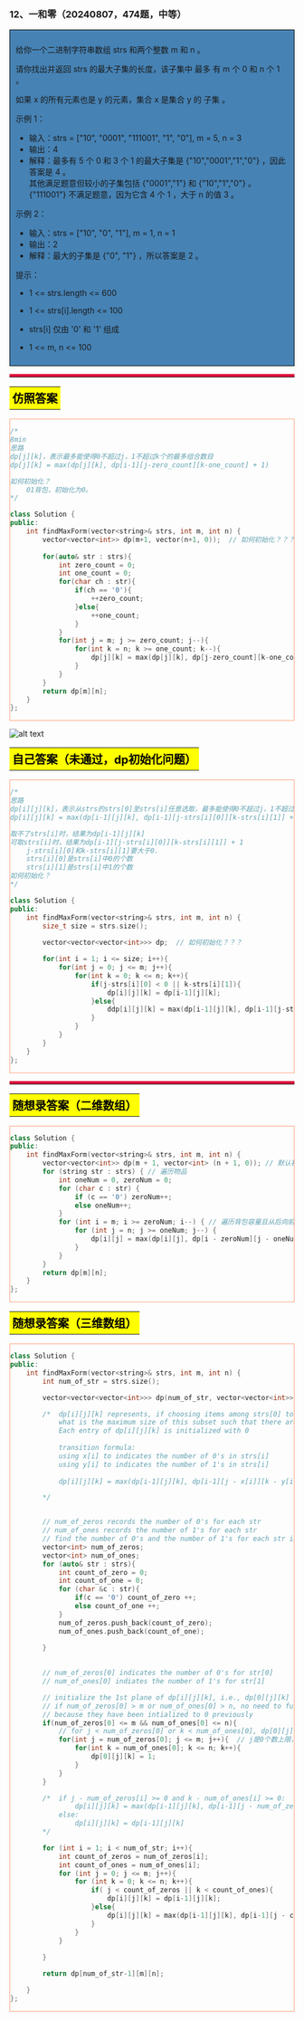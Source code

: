 ### 12、一和零（20240807，474题，中等）
<div style="border: 1px solid black; padding: 10px; background-color: SteelBlue;">

给你一个二进制字符串数组 strs 和两个整数 m 和 n 。

请你找出并返回 strs 的最大子集的长度，该子集中 最多 有 m 个 0 和 n 个 1 。

如果 x 的所有元素也是 y 的元素，集合 x 是集合 y 的 子集 。

 

示例 1：

- 输入：strs = ["10", "0001", "111001", "1", "0"], m = 5, n = 3
- 输出：4
- 解释：最多有 5 个 0 和 3 个 1 的最大子集是 {"10","0001","1","0"} ，因此答案是 4 。  
其他满足题意但较小的子集包括 {"0001","1"} 和 {"10","1","0"} 。{"111001"} 不满足题意，因为它含 4 个 1 ，大于 n 的值 3 。

示例 2：

- 输入：strs = ["10", "0", "1"], m = 1, n = 1
- 输出：2
- 解释：最大的子集是 {"0", "1"} ，所以答案是 2 。
 

提示：

- 1 <= strs.length <= 600
- 1 <= strs[i].length <= 100
- strs[i] 仅由 '0' 和 '1' 组成
- 1 <= m, n <= 100

  </p>
</div>

<hr style="border-top: 5px solid #DC143C;">
<table>
  <tr>
    <td bgcolor="Yellow" style="padding: 5px; border: 0px solid black;">
      <span style="font-weight: bold; font-size: 20px;color: black;">
      仿照答案 
      </span>
    </td>
  </tr>
</table>
<div style="padding: 0px; border: 1.5px solid LightSalmon; margin-bottom: 10px;">

```C++ {.line-numbers}
/*
8min
思路
dp[j][k]，表示最多能使得0不超过j，1不超过k个的最多组合数目
dp[j][k] = max(dp[j][k], dp[i-1][j-zero_count][k-one_count] + 1)

如何初始化？
    01背包，初始化为0。
*/

class Solution {
public:
    int findMaxForm(vector<string>& strs, int m, int n) {        
        vector<vector<int>> dp(m+1, vector(n+1, 0));  // 如何初始化？？？
        
        for(auto& str : strs){
            int zero_count = 0;
            int one_count = 0;
            for(char ch : str){
                if(ch == '0'){
                    ++zero_count;
                }else{
                    ++one_count;
                }
            }
            for(int j = m; j >= zero_count; j--){
                for(int k = n; k >= one_count; k--){
                    dp[j][k] = max(dp[j][k], dp[j-zero_count][k-one_count] + 1);
                }       
            }
        }
        return dp[m][n];
    }
};
```

</div>

![alt text](image/ed7fbf299482d63111246cc1d16b040.png)

<table>
  <tr>
    <td bgcolor="Yellow" style="padding: 5px; border: 0px solid black;">
      <span style="font-weight: bold; font-size: 20px;color: black;">
      自己答案（未通过，dp初始化问题）
      </span>
    </td>
  </tr>
</table>

<div style="padding: 0px; border: 1.5px solid LightSalmon; margin-bottom: 10px">

```C++ {.line-numbers}
/*
思路
dp[i][j][k]，表示从strs的strs[0]至strs[i]任意选取，最多能使得0不超过j，1不超过k个的最多组合
dp[i][j][k] = max(dp[i-1][j][k], dp[i-1][j-strs[i][0]][k-strs[i][1]] + 1)

取不了strs[i]时，结果为dp[i-1][j][k]
可取strs[i]时，结果为dp[i-1][j-strs[i][0]][k-strs[i][1]] + 1
    j-strs[i][0]和k-strs[i][1]要大于0.
    strs[i][0]是strs[i]中0的个数
    strs[i][1]是strs[i]中1的个数
如何初始化？
*/

class Solution {
public:
    int findMaxForm(vector<string>& strs, int m, int n) {
        size_t size = strs.size();
        
        vector<vector<vector<int>>> dp;  // 如何初始化？？？

        for(int i = 1; i <= size; i++){
            for(int j = 0; j <= m; j++){
                for(int k = 0; k <= n; k++){
                    if(j-strs[i][0] < 0 || k-strs[i][1]){
                        dp[i][j][k] = dp[i-1][j][k];
                    }else{
                        ddp[i][j][k] = max(dp[i-1][j][k], dp[i-1][j-strs[i][0]][k-strs[i][1]] + 1);
                    }
                }       
            }
        }
    }
};
```
</div>

<hr style="border-top: 5px solid #DC143C;">

<table>
  <tr>
    <td bgcolor="Yellow" style="padding: 5px; border: 0px solid black;">
      <span style="font-weight: bold; font-size: 20px;color: black;">
      随想录答案（二维数组）
      </span>
    </td>
  </tr>
</table>

<div style="padding: 0px; border: 1.5px solid LightSalmon; margin-bottom: 10px">

```C++ {.line-numbers}
class Solution {
public:
    int findMaxForm(vector<string>& strs, int m, int n) {
        vector<vector<int>> dp(m + 1, vector<int> (n + 1, 0)); // 默认初始化0
        for (string str : strs) { // 遍历物品
            int oneNum = 0, zeroNum = 0;
            for (char c : str) {
                if (c == '0') zeroNum++;
                else oneNum++;
            }
            for (int i = m; i >= zeroNum; i--) { // 遍历背包容量且从后向前遍历！
                for (int j = n; j >= oneNum; j--) {
                    dp[i][j] = max(dp[i][j], dp[i - zeroNum][j - oneNum] + 1);
                }
            }
        }
        return dp[m][n];
    }
};
```
</div>

<table>
  <tr>
    <td bgcolor="Yellow" style="padding: 5px; border: 0px solid black;">
      <span style="font-weight: bold; font-size: 20px;color: black;">
      随想录答案（三维数组）
      </span>
    </td>
  </tr>
</table>

<div style="padding: 0px; border: 1.5px solid LightSalmon; margin-bottom: 10px">

```C++ {.line-numbers}
class Solution {
public:
    int findMaxForm(vector<string>& strs, int m, int n) {
        int num_of_str = strs.size();

		vector<vector<vector<int>>> dp(num_of_str, vector<vector<int>>(m + 1,vector<int>(n + 1, 0)));

		/* 	dp[i][j][k] represents, if choosing items among strs[0] to strs[i] to form a subset, 
			what is the maximum size of this subset such that there are no more than m 0's and n 1's in this subset. 
			Each entry of dp[i][j][k] is initialized with 0
			
			transition formula:
			using x[i] to indicates the number of 0's in strs[i]
			using y[i] to indicates the number of 1's in strs[i]
			
			dp[i][j][k] = max(dp[i-1][j][k], dp[i-1][j - x[i]][k - y[i]] + 1)

		*/


		// num_of_zeros records the number of 0's for each str
		// num_of_ones records the number of 1's for each str
		// find the number of 0's and the number of 1's for each str in strs
		vector<int> num_of_zeros;
		vector<int> num_of_ones;
		for (auto& str : strs){
			int count_of_zero = 0;
			int count_of_one = 0;
			for (char &c : str){
				if(c == '0') count_of_zero ++;
				else count_of_one ++;
			}
			num_of_zeros.push_back(count_of_zero);
			num_of_ones.push_back(count_of_one);
			
		}

		
		// num_of_zeros[0] indicates the number of 0's for str[0]
		// num_of_ones[0] indiates the number of 1's for str[1]

		// initialize the 1st plane of dp[i][j][k], i.e., dp[0][j][k]
		// if num_of_zeros[0] > m or num_of_ones[0] > n, no need to further initialize dp[0][j][k], 
		// because they have been intialized to 0 previously
		if(num_of_zeros[0] <= m && num_of_ones[0] <= n){
			// for j < num_of_zeros[0] or k < num_of_ones[0], dp[0][j][k] = 0
			for(int j = num_of_zeros[0]; j <= m; j++){  // j是0个数上限，num_of_zeros[0]是strs[0]字符串中0的个数count_zero，j < count_zero的部分，说明第一个字符串strs[0]不能取，与开始的初始化为0重合。m > j > count_zero的部分,strs[0]可取，为1个字符串长度，所以初始化为1
				for(int k = num_of_ones[0]; k <= n; k++){
					dp[0][j][k] = 1;
				}
			}
		}

		/*	if j - num_of_zeros[i] >= 0 and k - num_of_ones[i] >= 0:
				dp[i][j][k] = max(dp[i-1][j][k], dp[i-1][j - num_of_zeros[i]][k - num_of_ones[i]] + 1)  
			else:
				dp[i][j][k] = dp[i-1][j][k]
		*/

		for (int i = 1; i < num_of_str; i++){
			int count_of_zeros = num_of_zeros[i];
			int count_of_ones = num_of_ones[i]; 
			for (int j = 0; j <= m; j++){
				for (int k = 0; k <= n; k++){
					if( j < count_of_zeros || k < count_of_ones){
						dp[i][j][k] = dp[i-1][j][k];
					}else{
						dp[i][j][k] = max(dp[i-1][j][k], dp[i-1][j - count_of_zeros][k - count_of_ones] + 1);
					}
				}
			}
			
		}

		return dp[num_of_str-1][m][n];

    }
};
```
</div>
